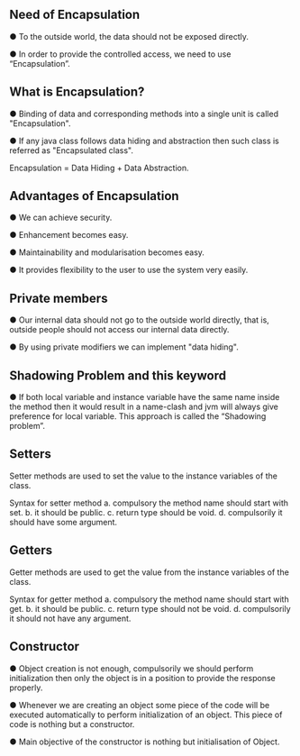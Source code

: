 ## Need of Encapsulation

● To the outside world, the data should not be exposed directly.

● In order to provide the controlled access, we need to use “Encapsulation”.



## What is Encapsulation?

● Binding of data and corresponding methods into a single unit is called
"Encapsulation".

● If any java class follows data hiding and abstraction then such class is
referred as "Encapsulated class".

Encapsulation = Data Hiding + Data Abstraction.



## Advantages of Encapsulation

● We can achieve security.

● Enhancement becomes easy.

● Maintainability and modularisation becomes easy.

● It provides flexibility to the user to use the system very easily.



## Private members

● Our internal data should not go to the outside world directly, that is, outside
people should not access our internal data directly.

● By using private modifiers we can implement "data hiding".



## Shadowing Problem and this keyword

● If both local variable and instance variable have the same name inside the
method then it would result in a name-clash and jvm will always give
preference for local variable. This approach is called the
“Shadowing problem”.


## Setters

Setter methods are used to set the value to the instance variables of the class.

Syntax for setter method
a. compulsory the method name should start with set.
b. it should be public.
c. return type should be void.
d. compulsorily it should have some argument.



## Getters

Getter methods are used to get the value from the instance variables of the class.

Syntax for getter method
a. compulsory the method name should start with get.
b. it should be public.
c. return type should not be void.
d. compulsorily it should not have any argument.







## Constructor

● Object creation is not enough, compulsorily we should perform initialization then
only the object is in a position to provide the response properly.

● Whenever we are creating an object some piece of the code will be executed
automatically to perform initialization of an object. This piece of code is nothing
but a constructor.

● Main objective of the constructor is nothing but initialisation of Object.




